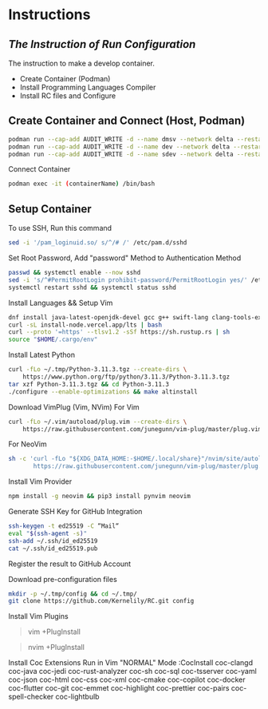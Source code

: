 # Instructions
## _The Instruction of Run Configuration_

The instruction to make a develop container.

- Create Container (Podman)
- Install Programming Languages Compiler
- Install RC files and Configure

## Create Container and Connect (Host, Podman)
```sh
podman run --cap-add AUDIT_WRITE -d --name dmsv --network delta --restart=always -p 8192:8192 -p 19132:19132/udp -p 25565:25565 -v /svf/msf:/svf/msf -v /svf/tmp:/svf/tmp -v /svf/wsf:/svf/wsf dmsv:5.1
podman run --cap-add AUDIT_WRITE -d --name dev --network delta --restart=always -p 87:22 -p 60000-60100:60000-60050/udp -v /svf/msf:/svf/msf -v /svf/tmp:/svf/tmp -v /svf/wsf:/svf/wsf dev:5.1
podman run --cap-add AUDIT_WRITE -d --name sdev --network delta --restart=always -p 86:22 -p 60101-60200:60051-60100/udp sdev:5.1
```

Connect Container
```sh
podman exec -it (containerName) /bin/bash
```

## Setup Container
To use SSH, Run this command
```sh
sed -i '/pam_loginuid.so/ s/^/# /' /etc/pam.d/sshd
```

Set Root Password, Add \"password\" Method to Authentication Method 
```sh
passwd && systemctl enable --now sshd
sed -i 's/^#PermitRootLogin prohibit-password/PermitRootLogin yes/' /etc/ssh/sshd_config
systemctl restart sshd && systemctl status sshd
```

Install Languages && Setup Vim
```sh
dnf install java-latest-openjdk-devel gcc g++ swift-lang clang-tools-extra openssl-devel bzip2-devel sqlite-devel zlib-devel -y
curl -sL install-node.vercel.app/lts | bash
curl --proto '=https' --tlsv1.2 -sSf https://sh.rustup.rs | sh
source "$HOME/.cargo/env"
```

Install Latest Python
```sh
curl -fLo ~/.tmp/Python-3.11.3.tgz --create-dirs \
    https://www.python.org/ftp/python/3.11.3/Python-3.11.3.tgz
tar xzf Python-3.11.3.tgz && cd Python-3.11.3
./configure --enable-optimizations && make altinstall 
```

Download VimPlug (Vim, NVim)
For Vim
```sh
curl -fLo ~/.vim/autoload/plug.vim --create-dirs \
    https://raw.githubusercontent.com/junegunn/vim-plug/master/plug.vim
```

For NeoVim
```sh
sh -c 'curl -fLo "${XDG_DATA_HOME:-$HOME/.local/share}"/nvim/site/autoload/plug.vim --create-dirs \
       https://raw.githubusercontent.com/junegunn/vim-plug/master/plug.vim'
```

Install Vim Provider
```sh
npm install -g neovim && pip3 install pynvim neovim
```

Generate SSH Key for GitHub Integration
```sh
ssh-keygen -t ed25519 -C “Mail“
eval "$(ssh-agent -s)"
ssh-add ~/.ssh/id_ed25519
cat ~/.ssh/id_ed25519.pub
```
Register the result to GitHub Account

Download pre-configuration files
```sh
mkdir -p ~/.tmp/config && cd ~/.tmp/
git clone https://github.com/Kernelily/RC.git config 
```

Install Vim Plugins
> vim +PlugInstall

> nvim +PlugInstall

Install Coc Extensions
Run in Vim \"NORMAL\" Mode
:CocInstall coc-clangd coc-java coc-jedi coc-rust-analyzer coc-sh coc-sql coc-tsserver coc-yaml coc-json coc-html coc-css coc-xml coc-cmake coc-copilot coc-docker coc-flutter coc-git coc-emmet coc-highlight coc-prettier coc-pairs coc-spell-checker coc-lightbulb
